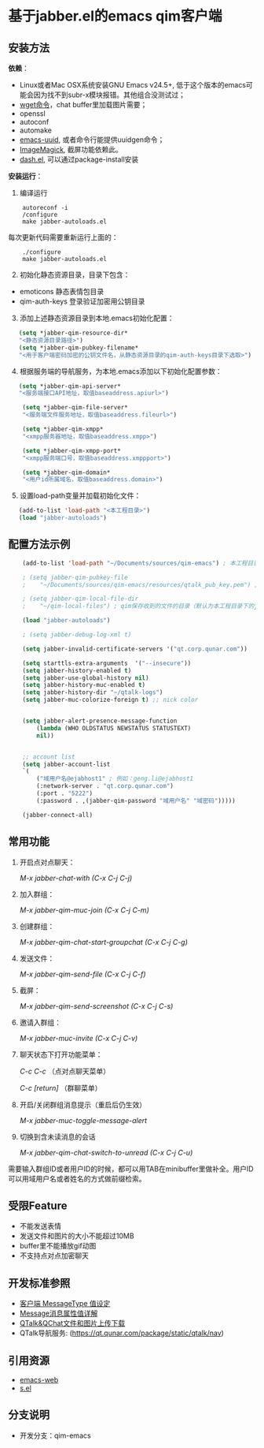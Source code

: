 **基于jabber.el的emacs qim客户端**
===============================


## **安装方法**

**依赖**：

* Linux或者Mac OSX系统安装GNU Emacs v24.5+, 低于这个版本的emacs可能会因为找不到subr-x模块报错。其他组合没测试过；
* [wget命令](https://www.gnu.org/software/wget/)，chat buffer里加载图片需要；
* openssl
* autoconf
* automake
* [emacs-uuid](http://www.emacswiki.org/emacs/uuid.el), 或者命令行能提供uuidgen命令；
* [ImageMagick](http://www.emacswiki.org/emacs/ImageMagick), 截屏功能依赖此。
* [dash.el](https://github.com/magnars/dash.el), 可以通过package-install安装

**安装运行**：


1. 编译运行
```
    autoreconf -i
    /configure
    make jabber-autoloads.el
```
每次更新代码需要重新运行上面的：
```
    ./configure
    make jabber-autoloads.el
```
2. 初始化静态资源目录，目录下包含：
  * emoticons 静态表情包目录
  * qim-auth-keys 登录验证加密用公钥目录
3. 添加上述静态资源目录到本地.emacs初始化配置：
```lisp
   (setq *jabber-qim-resource-dir*
   "<静态资源目录路径>")
   (setq *jabber-qim-pubkey-filename*
   "<用于客户端密码加密的公钥文件名，从静态资源目录的qim-auth-keys目录下选取>")
```
4. 根据服务端的导航服务，为本地.emacs添加以下初始化配置参数：
```lisp
   (setq *jabber-qim-api-server*
   "<服务端接口API地址，取值baseaddress.apiurl>")

    (setq *jabber-qim-file-server*
    "<服务端文件服务地址，取值baseaddress.fileurl>")

    (setq *jabber-qim-xmpp*
    "<xmpp服务器地址，取值baseaddress.xmpp>")

    (setq *jabber-qim-xmpp-port*
    "<xmpp服务端口号，取值baseaddress.xmppport>")

    (setq *jabber-qim-domain*
    "<用户id所属域名，取值baseaddress.domain>")
```
5. 设置load-path变量并加载初始化文件：
```lisp
   (add-to-list 'load-path "<本工程目录>")
   (load "jabber-autoloads")
```

## **配置方法示例**

```lisp
    (add-to-list 'load-path "~/Documents/sources/qim-emacs") ; 本工程目录

    ; (setq jabber-qim-pubkey-file
    ;    "~/Documents/sources/qim-emacs/resources/qtalk_pub_key.pem") ; 公钥文件路径，默认为本工程目录下的jabber-qim-exts/resources/qtalk_pub_key.pem文件

    ; (setq jabber-qim-local-file-dir
    ;    "~/qim-local-files") ; qim保存收到的文件的目录（默认为本工程目录下的jabber-qim-exts/.cache目录）

    (load "jabber-autoloads")

    ; (setq jabber-debug-log-xml t)

    (setq jabber-invalid-certificate-servers '("qt.corp.qunar.com"))

    (setq starttls-extra-arguments  '("--insecure"))
    (setq jabber-history-enabled t)
    (setq jabber-use-global-history nil)
    (setq jabber-history-muc-enabled t)
    (setq jabber-history-dir "~/qtalk-logs")
    (setq jabber-muc-colorize-foreign t) ;; nick color


    (setq jabber-alert-presence-message-function
        (lambda (WHO OLDSTATUS NEWSTATUS STATUSTEXT)
        nil))


    ;; account list
    (setq jabber-account-list
    `(
        ("域用户名@ejabhost1" ; 例如：geng.li@ejabhost1
        (:network-server . "qt.corp.qunar.com")
        (:port . "5222")
        (:password . ,(jabber-qim-password "域用户名" "域密码")))))

    (jabber-connect-all)
```
    
## **常用功能**

1. 开启点对点聊天：

    *M-x jabber-chat-with (C-x C-j C-j)*

2. 加入群组：

    *M-x jabber-qim-muc-join (C-x C-j C-m)*

3. 创建群组：

    *M-x jabber-qim-chat-start-groupchat (C-x C-j C-g)*

4. 发送文件：

    *M-x jabber-qim-send-file (C-x C-j C-f)*

5. 截屏：

    *M-x jabber-qim-send-screenshot (C-x C-j C-s)*

6. 邀请入群组：

    *M-x jabber-muc-invite (C-x C-j C-v)*

7. 聊天状态下打开功能菜单：

    *C-c C-c* （点对点聊天菜单）

    *C-c [return]* （群聊菜单）

8. 开启/关闭群组消息提示（重启后仍生效）

    *M-x jabber-muc-toggle-message-alert*

9. 切换到含未读消息的会话

    *M-x jabber-qim-chat-switch-to-unread (C-x C-j C-u)*

需要输入群组ID或者用户ID的时候，都可以用TAB在minibuffer里做补全。用户ID可以用域用户名或者姓名的方式做前缀检索。


## **受限Feature**

* 不能发送表情
* 发送文件和图片的大小不能超过10MB
* buffer里不能播放gif动图
* 不支持点对点加密聊天


## **开发标准参照**

* [客户端 MessageType 值设定](http://wiki.corp.qunar.com/confluence/pages/viewpage.action?pageId=105916988)
* [Message消息属性值详解](http://wiki.corp.qunar.com/confluence/pages/viewpage.action?pageId=159685687)
* [QTalk&QChat文件和图片上传下载](http://wiki.corp.qunar.com/confluence/pages/viewpage.action?pageId=98573995)
* QTalk导航服务: (https://qt.qunar.com/package/static/qtalk/nav)

## **引用资源**

* [emacs-web](https://github.com/nicferrier/emacs-web)
* [s.el](https://github.com/magnars/s.el)

## **分支说明**

* 开发分支：qim-emacs

